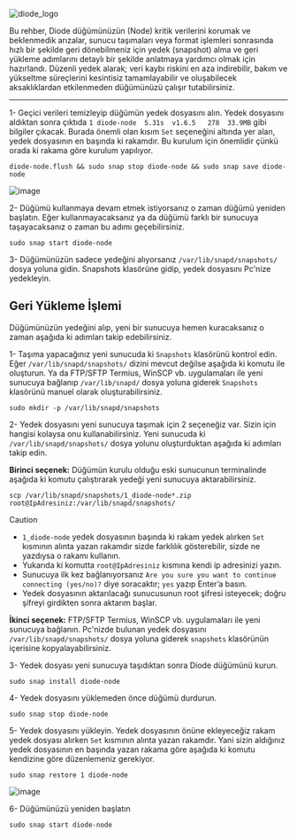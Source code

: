 ![diode_logo](https://github.com/user-attachments/assets/15666d10-1cf9-4a4a-82ee-e838088f6016)

Bu rehber, Diode düğümünüzün (Node) kritik verilerini korumak ve beklenmedik arızalar, sunucu taşımaları veya format işlemleri sonrasında hızlı bir şekilde geri dönebilmeniz için yedek (snapshot) alma ve geri yükleme adımlarını detaylı bir şekilde anlatmaya yardımcı olmak için hazırlandı. Düzenli yedek alarak; veri kaybı riskini en aza indirebilir, bakım ve yükseltme süreçlerini kesintisiz tamamlayabilir ve oluşabilecek aksaklıklardan etkilenmeden düğümünüzü çalışır tutabilirsiniz.

------

1- Geçici verileri temizleyip düğümün yedek dosyasını alın. Yedek dosyasını aldıktan sonra çıktıda ```1 diode-node  5.31s  v1.6.5   278  33.9MB``` gibi bilgiler çıkacak. Burada önemli olan kısım  ```Set``` seçeneğini altında yer alan, yedek dosyasının en başında ki rakamdır. Bu kurulum için önemlidir çünkü orada ki rakama göre kurulum yapılıyor.  

```Mask
diode-node.flush && sudo snap stop diode-node && sudo snap save diode-node
```

![image](https://github.com/user-attachments/assets/d11f073f-341a-4cb4-958e-91af1f94cd22)


2- Düğümü kullanmaya devam etmek istiyorsanız o zaman düğümü yeniden başlatın. Eğer kullanmayacaksanız ya da düğümü farklı bir sunucuya taşayacaksanız o zaman bu adımı geçebilirsiniz.

```Mask
sudo snap start diode-node
```

3- Düğümünüzün sadece yedeğini alıyorsanız ```/var/lib/snapd/snapshots/``` dosya yoluna gidin. Snapshots klasörüne gidip, yedek dosyasını Pc'nize yedekleyin.


## Geri Yükleme İşlemi

Düğümünüzün yedeğini alıp, yeni bir sunucuya hemen kuracaksanız o zaman aşağıda ki adımları takip edebilirsiniz.

1- Taşıma yapacağınız yeni sunucuda ki ```Snapshots``` klasörünü kontrol edin. Eğer ```/var/lib/snapd/snapshots/``` dizini mevcut değilse aşağıda ki komutu ile oluşturun. Ya da FTP/SFTP Termius, WinSCP vb. uygulamaları ile yeni sunucuya bağlanıp ```/var/lib/snapd/``` dosya yoluna giderek ```Snapshots``` klasörünü manuel olarak oluşturabilirsiniz.

```Processing
sudo mkdir -p /var/lib/snapd/snapshots
```

2- Yedek dosyasını yeni sunucuya taşımak için 2 seçeneğiz var. Sizin için hangisi kolaysa onu kullanabilirsiniz. Yeni sunucuda ki ```/var/lib/snapd/snapshots/``` dosya yolunu oluşturduktan aşağıda ki adımları takip edin.

<b>Birinci seçenek:</b> Düğümün kurulu olduğu eski sunucunun terminalinde aşağıda ki komutu çalıştırarak yedeği yeni sunucuya aktarabilirsiniz.

```AMPL
scp /var/lib/snapd/snapshots/1_diode-node*.zip root@IpAdresiniz:/var/lib/snapd/snapshots/
```

> [!CAUTION]
> - ```1_diode-node``` yedek dosyasının başında ki rakam yedek alırken ```Set``` kısmının alınta yazan rakamdır sizde farklılık gösterebilir, sizde ne yazdıysa o rakamı kullanın.
> - Yukarıda ki komutta ```root@IpAdresiniz``` kısmına kendi ip adresinizi yazın.
> - Sunucuya ilk kez bağlanıyorsanız ```Are you sure you want to continue connecting (yes/no)?``` diye soracaktır; ```yes``` yazıp Enter’a basın.
> - Yedek dosyasının aktarılacağı sunucusunun root şifresi isteyecek; doğru şifreyi girdikten sonra aktarım başlar.

<b>İkinci seçenek:</b> FTP/SFTP Termius, WinSCP vb. uygulamaları ile yeni sunucuya bağlanın. Pc'nizde bulunan yedek dosyasını ```/var/lib/snapd/snapshots/``` dosya yoluna giderek ```snapshots``` klasörünün içerisine kopyalayabilirsiniz.

3- Yedek dosyası yeni sunucuya taşıdıktan sonra Diode düğümünü kurun.

```AL
sudo snap install diode-node
```

4- Yedek dosyasını yüklemeden önce düğümü durdurun.

```ABAP
sudo snap stop diode-node
```

5- Yedek dosyasını yükleyin. Yedek dosyasının önüne ekleyeceğiz rakam yedek dosyası alırken ```Set``` kısmının alınta yazan rakamdır. Yani sizin aldığınız yedek dosyasının en başında yazan rakama göre aşağıda ki komutu kendizine göre düzenlemeniz gerekiyor.

```Mask
sudo snap restore 1 diode-node
```

![image](https://github.com/user-attachments/assets/e283eaaf-9cd9-4eab-983d-deaa29c18a49)


6- Düğümünüzü yeniden başlatın

```Mask
sudo snap start diode-node
```











